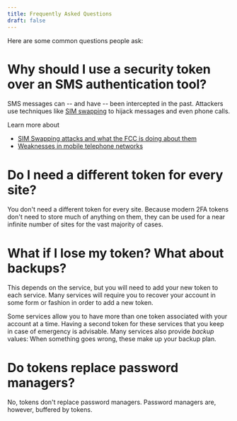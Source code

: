 ```yaml
---
title: Frequently Asked Questions
draft: false
---
```


Here are some common questions people ask:

# Why should I use a security token over an SMS authentication tool?

SMS messages can -- and have -- been intercepted in the past. Attackers use techniques like [SIM swapping](https://en.wikipedia.org/wiki/SIM_swap_scam)
to hijack messages and even phone calls. 

Learn more about

* [SIM Swapping attacks and what the FCC is doing about them](https://krebsonsecurity.com/2021/10/fcc-proposal-targets-sim-swapping-port-out-fraud/)
* [Weaknesses in mobile telephone networks](https://www.wired.com/2017/05/fix-ss7-two-factor-authentication-bank-accounts/)

# Do I need a different token for every site?

You don't need a different token for every site. Because modern 2FA tokens don't need to store much of anything on them, they can be used for a near infinite number of sites for the vast majority of cases. 


# What if I lose my token? What about backups?

This depends on the service, but you will need to add your new token to each service. Many services will require you to recover your account in some form or fashion in order to add a new token.

Some services allow you to have more than one token associated with your account at a time. Having a second token for these services that you keep in case of emergency is advisable.
Many services also provide *backup* values: When something goes wrong, these make up your backup plan.

# Do tokens replace password managers?

No, tokens don't replace password managers. Password managers are, however, buffered by tokens. 

